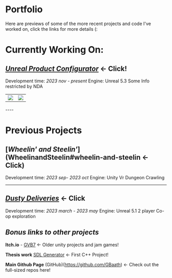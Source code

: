 # Portfolio
Here are previews of some of the more recent projects and code I've worked on, click the links for more details (:

# Currently Working On:

## [***Unreal Product Configurator***](UnrealProductConfigurator#unreal-product-configurator) <- Click!
Development time: *2023 nov - present*
Engine: Unreal 5.3
Some Info restricted by NDA

<table>
  <tr>
    <td width="50%"><img src="Images\.png" /></td>
    <td width="50%"><img src="Images\.png" /></td>
  </tr>
</table>
----

# Previous Projects

## [***Wheelin' and Steelin'***](WheelinandSteelin#wheelin-and-steelin <- Click)
Development time: *2023 sep- 2023 oct*
Engine: Unity
Vr Dungeon Crawling

----

## [***Dusty Deliveries***](DustyDeliveries#dusty-deliveries) <- Click
Development time: *2023 march - 2023 may*
Engine: Unreal 5.1
2 player Co-op exploration


## *Bonus links to other projects*

**Itch.io** - [GVB7](https://gvb7.itch.io/) <- Older unity projects and jam games!

**Thesis work** [SDL Generator](https://github.com/GBaath/SDL2-IslandGen-Examensarbete) <- First C++ Project!

**Main Github Page** (GitHub)(https://github.com/GBaath) <- Check out the full-sized repos here!

